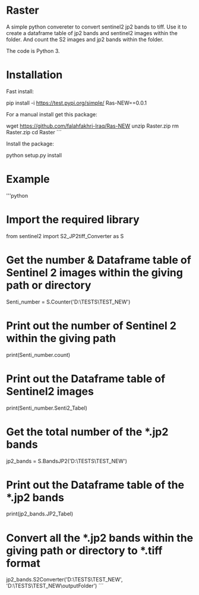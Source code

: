 
Raster
======

A simple python convereter to convert sentinel2 jp2 bands to tiff.
Use it to create a dataframe table of jp2 bands and sentinel2 images within the folder.
And count the S2 images and jp2 bands within the folder. 


The code is Python 3.

Installation
============

Fast install:

pip install -i https://test.pypi.org/simple/ Ras-NEW==0.0.1


For a manual install get this package:


wget https://github.com/falahfakhri-Iraq/Ras-NEW 
unzip Raster.zip
rm Raster.zip
cd Raster
´´´

Install the package:

python setup.py install 
 

Example
=======

'''python

# Import the required library

from sentinel2 import S2_JP2tiff_Converter as S

# Get the number & Dataframe table of Sentinel 2 images within the giving path or directory

Senti_number = S.Counter('D:\TESTS\TEST_NEW')

# Print out the number of Sentinel 2 within the giving path

print(Senti_number.count)

# Print out the Dataframe table of Sentinel2 images 

print(Senti_number.Senti2_Tabel)

# Get the total number of the *.jp2 bands 

jp2_bands = S.BandsJP2('D:\TESTS\TEST_NEW')
 
# Print out the Dataframe table of the *.jp2 bands

print(jp2_bands.JP2_Tabel)

# Convert all the *.jp2 bands within the giving path or directory to *.tiff format 

jp2_bands.S2Converter('D:\TESTS\TEST_NEW', 'D:\TESTS\TEST_NEW\outputFolder')
´´´

   
    

